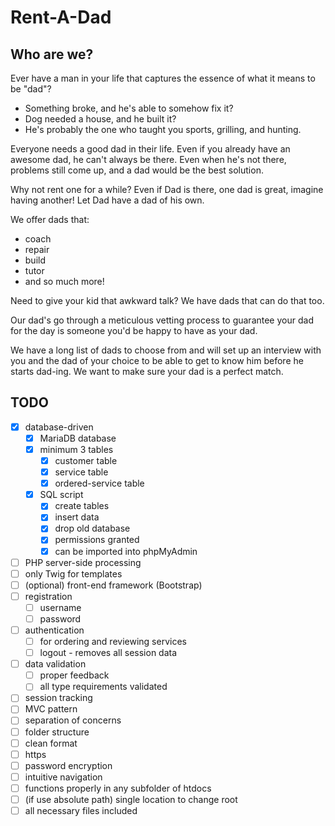 # Rent-A-Dad
## Who are we?
Ever have a man in your life that captures the essence of what it means to be "dad"?

* Something broke, and he's able to somehow fix it?
* Dog needed a house, and he built it?
* He's probably the one who taught you sports, grilling, and hunting.

Everyone needs a good dad in their life.
Even if you already have an awesome dad, he can't always be there.
Even when he's not there, problems still come up, and a dad would be the best solution.

Why not rent one for a while?
Even if Dad is there, one dad is great, imagine having another!
Let Dad have a dad of his own.

We offer dads that:
* coach
* repair
* build
* tutor
* and so much more!

Need to give your kid that awkward talk? We have dads that can do that too.

Our dad's go through a meticulous vetting process to guarantee your dad for the day is someone you'd be happy to have as your dad.

We have a long list of dads to choose from and will set up an interview with you and the dad of your choice to be able to get to know him before he starts dad-ing.
We want to make sure your dad is a perfect match.

## TODO
* [x] database-driven
    * [x] MariaDB database
    * [x] minimum 3 tables
        * [x] customer table
        * [x] service table
        * [x] ordered-service table
    * [x] SQL script
        * [x] create tables
        * [x] insert data
        * [x] drop old database
        * [x] permissions granted
        * [x] can be imported into phpMyAdmin
* [ ] PHP server-side processing
* [ ] only Twig for templates
* [ ] (optional) front-end framework (Bootstrap)
* [ ] registration
    * [ ] username
    * [ ] password
* [ ] authentication
    * [ ] for ordering and reviewing services
    * [ ] logout - removes all session data
* [ ] data validation
    * [ ] proper feedback
    * [ ] all type requirements validated
* [ ] session tracking
* [ ] MVC pattern
* [ ] separation of concerns
* [ ] folder structure
* [ ] clean format
* [ ] https
* [ ] password encryption
* [ ] intuitive navigation
* [ ] functions properly in any subfolder of htdocs
* [ ] (if use absolute path) single location to change root
* [ ] all necessary files included

